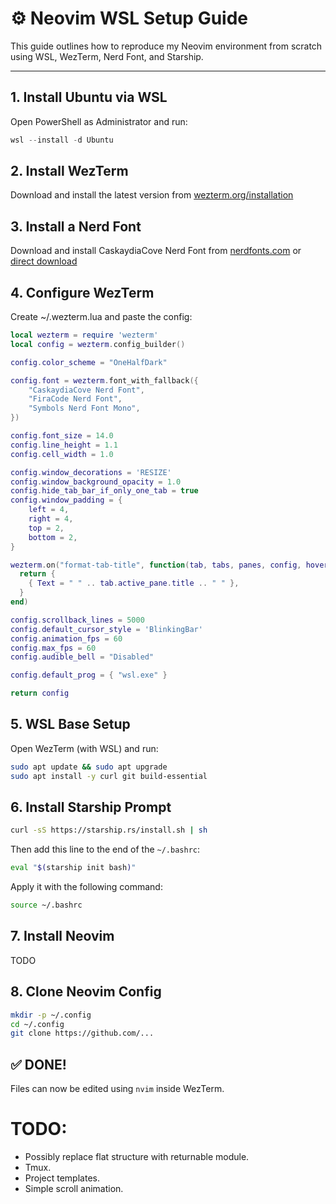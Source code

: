 # ⚙️ Neovim WSL Setup Guide

This guide outlines how to reproduce my Neovim environment from scratch using WSL, WezTerm, Nerd Font, and Starship.

---

## 1. Install Ubuntu via WSL

Open PowerShell as Administrator and run:
```powershell
wsl --install -d Ubuntu
```

## 2. Install WezTerm
Download and install the latest version from [wezterm.org/installation](https://wezterm.org/installation.html)

## 3. Install a Nerd Font
Download and install CaskaydiaCove Nerd Font from [nerdfonts.com](https://www.nerdfonts.com/font-downloads) or [direct download](https://github.com/ryanoasis/nerd-fonts/releases/download/v3.4.0/CascadiaCode.zip)

## 4. Configure WezTerm
Create ~/.wezterm.lua and paste the config:
```lua
local wezterm = require 'wezterm'
local config = wezterm.config_builder()

config.color_scheme = "OneHalfDark"

config.font = wezterm.font_with_fallback({
    "CaskaydiaCove Nerd Font",
    "FiraCode Nerd Font",
    "Symbols Nerd Font Mono",
})

config.font_size = 14.0
config.line_height = 1.1
config.cell_width = 1.0

config.window_decorations = 'RESIZE'
config.window_background_opacity = 1.0
config.hide_tab_bar_if_only_one_tab = true
config.window_padding = {
    left = 4,
    right = 4,
    top = 2,
    bottom = 2,
}

wezterm.on("format-tab-title", function(tab, tabs, panes, config, hover, max_width)
  return {
    { Text = " " .. tab.active_pane.title .. " " },
  }
end)

config.scrollback_lines = 5000
config.default_cursor_style = 'BlinkingBar'
config.animation_fps = 60
config.max_fps = 60
config.audible_bell = "Disabled"

config.default_prog = { "wsl.exe" }

return config
```

## 5. WSL Base Setup
Open WezTerm (with WSL) and run:
```bash
sudo apt update && sudo apt upgrade
sudo apt install -y curl git build-essential
```

## 6. Install Starship Prompt
```bash
curl -sS https://starship.rs/install.sh | sh
```
Then add this line to the end of the `~/.bashrc`:
```bash
eval "$(starship init bash)"
```
Apply it with the following command:
```bash
source ~/.bashrc
```

## 7. Install Neovim
TODO

##  8. Clone Neovim Config
```bash
mkdir -p ~/.config
cd ~/.config
git clone https://github.com/...
```

## ✅ DONE!
Files can now be edited using `nvim` inside WezTerm.

# TODO:
- Possibly replace flat structure with returnable module.
- Tmux.
- Project templates.
- Simple scroll animation.
